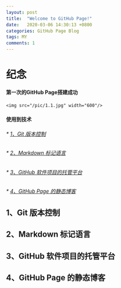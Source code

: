 ```yaml
---
layout: post
title:  "Welcome to GitHub Page!"
date:   2020-03-06 14:30:13 +0800
categories: GitHub Page Blog
tags: MY
comments: 1
---
```

# 纪念
#### 第一次的GitHub Page搭建成功

    <img src="/pic/1.1.jpg" width="600"/>

#### 使用到技术
######  * [1、Git 版本控制](#1)
######  * [2、Markdown 标记语言](#2)
######  * [3、GitHub 软件项目的托管平台](#3)
######  * [4、GitHub Page 的静态博客](#4)
<h2 id="1">1、Git 版本控制</h2>



<h2 id="1">2、Markdown 标记语言</h2>



<h2 id="1">3、GitHub 软件项目的托管平台</h2>




<h2 id="1">4、GitHub Page 的静态博客</h2>